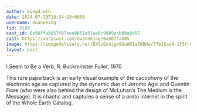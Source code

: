 ```yaml
---
author: kingd.eth
date: 2024-07-20T19:54:19+0000
username: duaneking
fid: 3189
cast_id: 0x56ffab057f87aee0651a51ae6c9989acb00a0d07
cast: https://warpcast.com/duaneking/0x56ffab05
image: https://imagedelivery.net/BXluQx4ige9GuW0Ia56BHw/77b16ad8-1f5f-4a0a-d880-98fad03b3100/original
layout: post
---
```

I Seem to Be a Verb, R. Buckminster Fuller, 1970  
  
This rare paperback is an early visual example of the cacophony of the electronic age as captured by the dynamic duo of Jerome Agel and Quentin Fiore (who were also behind the design of McLuhan’s The Medium is the Message). It is chaotic and captures a sense of a proto internet in the spirit of the Whole Earth Catalog.  

<img src='https://imagedelivery.net/BXluQx4ige9GuW0Ia56BHw/77b16ad8-1f5f-4a0a-d880-98fad03b3100/original' alt='' referrerpolicy='no-referrer'/>
<img src='https://imagedelivery.net/BXluQx4ige9GuW0Ia56BHw/857950d3-c6b6-41cb-bab5-0be8664a2300/original' alt='' referrerpolicy='no-referrer'/>